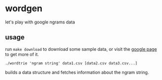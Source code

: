 wordgen
=======

let's play with google ngrams data

usage
-----

run `make download` to download some sample data, or visit the [google page][0] to get more of it.

    ./wordtrie 'ngram string' data1.csv [data2.csv data3.csv...]

builds a data structure and fetches information about the ngram string.


[0]: http://storage.googleapis.com/books/ngrams/books/datasetsv2.html

